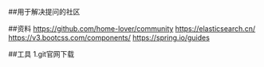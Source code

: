 ##用于解决提问的社区


##资料
https://github.com/home-lover/community
https://elasticsearch.cn/
https://v3.bootcss.com/components/
https://spring.io/guides

##工具
1.git官网下载

